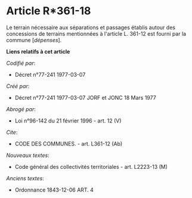 # Article R*361-18

Le terrain nécessaire aux séparations et passages établis autour des concessions de terrains mentionnées à l'article L.
361-12 est fourni par la commune [*dépenses*].

**Liens relatifs à cet article**

_Codifié par_:

  - Décret n°77-241 1977-03-07

_Créé par_:

  - Décret n°77-241 1977-03-07 JORF et JONC 18 Mars 1977

_Abrogé par_:

  - Loi n°96-142 du 21 février 1996 - art. 12 (V)

_Cite_:

  - CODE DES COMMUNES. - art. L361-12 (Ab)

_Nouveaux textes_:

  - Code général des collectivités territoriales - art. L2223-13 (M)

_Anciens textes_:

  - Ordonnance  1843-12-06 ART. 4

